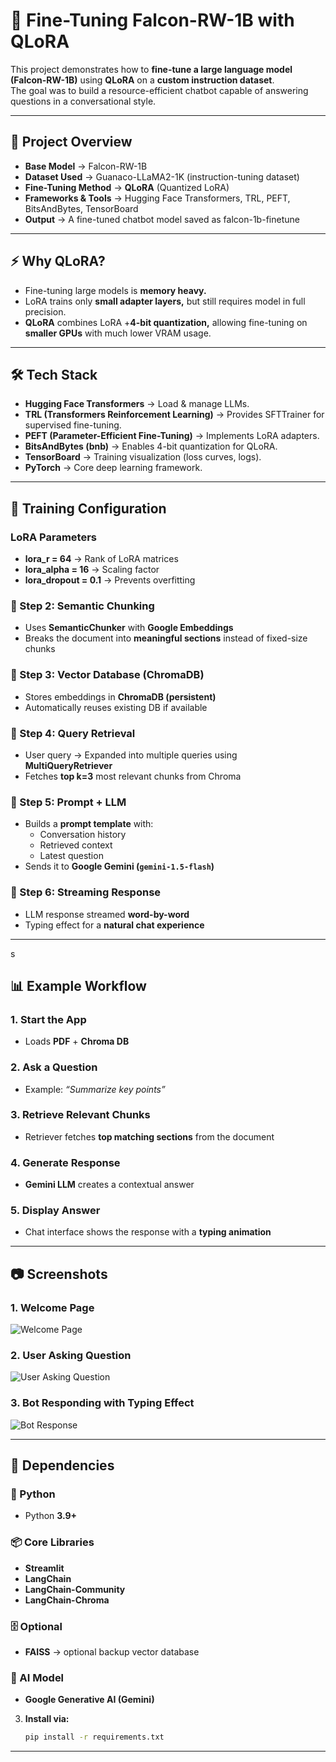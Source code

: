 # 🚀 Fine-Tuning Falcon-RW-1B with QLoRA

This project demonstrates how to **fine-tune a large language model (Falcon-RW-1B)** using **QLoRA** on a **custom instruction dataset**.  
The goal was to build a resource-efficient chatbot capable of answering questions in a conversational style.

---

## 📌 Project Overview

- **Base Model** → Falcon-RW-1B 
- **Dataset Used** → Guanaco-LLaMA2-1K (instruction-tuning dataset)
- **Fine-Tuning Method** → **QLoRA** (Quantized LoRA) 
- **Frameworks & Tools** → Hugging Face Transformers, TRL, PEFT, BitsAndBytes, TensorBoard
- **Output** → A fine-tuned chatbot model saved as falcon-1b-finetune


---

## ⚡ Why QLoRA?

- Fine-tuning large models is **memory heavy.**
- LoRA trains only **small adapter layers,** but still requires model in full precision.
- **QLoRA** combines LoRA +**4-bit quantization,** allowing fine-tuning on **smaller GPUs** with much lower VRAM usage.

---

## 🛠 Tech Stack

- **Hugging Face Transformers** → Load & manage LLMs.
- **TRL (Transformers Reinforcement Learning)** → Provides SFTTrainer for supervised fine-tuning.
- **PEFT (Parameter-Efficient Fine-Tuning)** → Implements LoRA adapters. 
- **BitsAndBytes (bnb)** → Enables 4-bit quantization for QLoRA.
- **TensorBoard** → Training visualization (loss curves, logs).
- **PyTorch** → Core deep learning framework.

---

## 🔧 Training Configuration

### LoRA Parameters
- **lora_r = 64** → Rank of LoRA matrices
- **lora_alpha = 16** → Scaling factor
- **lora_dropout = 0.1** → Prevents overfitting

### 🔹 Step 2: Semantic Chunking
- Uses **SemanticChunker** with **Google Embeddings**  
- Breaks the document into **meaningful sections** instead of fixed-size chunks

### 🔹 Step 3: Vector Database (ChromaDB)
- Stores embeddings in **ChromaDB (persistent)**  
- Automatically reuses existing DB if available

### 🔹 Step 4: Query Retrieval
- User query → Expanded into multiple queries using **MultiQueryRetriever**  
- Fetches **top k=3** most relevant chunks from Chroma

### 🔹 Step 5: Prompt + LLM
- Builds a **prompt template** with:  
  - Conversation history  
  - Retrieved context  
  - Latest question  
- Sends it to **Google Gemini (`gemini-1.5-flash`)**

### 🔹 Step 6: Streaming Response
- LLM response streamed **word-by-word**  
- Typing effect for a **natural chat experience**


---
s
## 📊 Example Workflow

### 1. Start the App
- Loads **PDF** + **Chroma DB**

### 2. Ask a Question
- Example: *“Summarize key points”*

### 3. Retrieve Relevant Chunks
- Retriever fetches **top matching sections** from the document

### 4. Generate Response
- **Gemini LLM** creates a contextual answer

### 5. Display Answer
- Chat interface shows the response with a **typing animation**

---

## 📷 Screenshots  

### 1. Welcome Page  
![Welcome Page](screenshots/welcome.png)  

### 2. User Asking Question  
![User Asking Question](screenshots/user_question.png)  

### 3. Bot Responding with Typing Effect  
![Bot Response](screenshots/bot_response.png)  


---

## 📌 Dependencies

### 🐍 Python
- Python **3.9+**

### 📦 Core Libraries
- **Streamlit**  
- **LangChain**  
- **LangChain-Community**  
- **LangChain-Chroma**

### 🗄️ Optional
- **FAISS** → optional backup vector database

### 🤖 AI Model
- **Google Generative AI (Gemini)**

3. **Install via:**
   ```bash
   pip install -r requirements.txt

---

